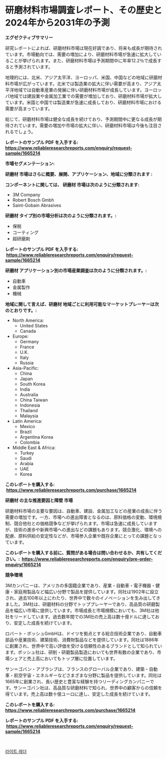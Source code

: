 <p><h1>研磨材料市場調査レポート、その歴史と2024年から2031年の予測</h1></p><p><strong>エグゼクティブサマリー</strong></p>
<p><p>研究レポートによれば、研磨材料市場は現在好調であり、将来も成長が期待されています。市場動向では、需要の増加により、研磨材料市場が急速に拡大していることが挙げられます。また、研磨材料市場は予測期間中に年率12.2％で成長すると予測されています。</p><p>地理的には、北米、アジア太平洋、ヨーロッパ、米国、中国などの地域に研磨材料市場が広がっています。北米では製造業の拡大に伴い需要が高まり、アジア太平洋地域では自動車産業の発展に伴い研磨材料市場が成長しています。ヨーロッパ地域では建設業や金属加工業での需要が増加しており、研磨材料市場が拡大しています。米国と中国では製造業が急速に成長しており、研磨材料市場における需要が高まっています。</p><p>総じて、研磨材料市場は健全な成長を続けており、予測期間中に更なる成長が期待されています。需要の増加や市場の拡大に伴い、研磨材料市場は今後も注目されるでしょう。</p></p>
<p><strong>レポートのサンプル PDF を入手する: <a href="https://www.reliableresearchreports.com/enquiry/request-sample/1665214">https://www.reliableresearchreports.com/enquiry/request-sample/1665214</a></strong></p>
<p><strong>市場セグメンテーション:</strong></p>
<p><strong> 研磨材 市場はさらに概要、展開、アプリケーション、地域に分類されます :</strong></p>
<p><strong>コンポーネントに関しては、 研磨材 市場は次のように分類されます: &nbsp;</strong></p>
<p><ul><li>3M Company</li><li>Robert Bosch Gmbh</li><li>Saint-Gobain Abrasives</li></ul></p>
<p><strong> 研磨材 タイプ別の市場分析は次のように分類されます。:</strong></p>
<p><ul><li>保税</li><li>コーティング</li><li>超研磨剤</li></ul></p>
<p><strong>レポートのサンプル PDF を入手する: &nbsp;<a href="https://www.reliableresearchreports.com/enquiry/request-sample/1665214">https://www.reliableresearchreports.com/enquiry/request-sample/1665214</a></strong></p>
<p><strong> 研磨材 アプリケーション別の市場産業調査は次のように分類されます。:</strong></p>
<p><ul><li>自動車</li><li>金属製作</li><li>機械</li></ul></p>
<p><strong>地域に関して言えば、研磨材 地域ごとに利用可能なマーケットプレーヤーは次のとおりです。:</strong></p>
<p><ul>
    <li>
        North America:
        <ul>
            <li>United States</li>
            <li>Canada</li>
        </ul>
    </li>
    <li>
        Europe:
        <ul>
            <li>Germany</li>
            <li>France</li>
            <li>U.K.</li>
            <li>Italy</li>
            <li>Russia</li>
        </ul>
    </li>
    <li>
        Asia-Pacific:
        <ul>
            <li>China</li>
            <li>Japan</li>
            <li>South Korea</li>
            <li>India</li>
            <li>Australia</li>
            <li>China Taiwan</li>
            <li>Indonesia</li>
            <li>Thailand</li>
            <li>Malaysia</li>
        </ul>
    </li>
    <li>
        Latin America:
        <ul>
            <li>Mexico</li>
            <li>Brazil</li>
            <li>Argentina Korea</li>
            <li>Colombia</li>
        </ul>
    </li>
    <li>
        Middle East & Africa:
        <ul>
            <li>Turkey</li>
            <li>Saudi</li>
            <li>Arabia</li>
            <li>UAE</li>
            <li>Korea</li>
        </ul>
    </li>
    </ul></p>
<p><strong>このレポートを購入する: &nbsp;<a href="https://www.reliableresearchreports.com/purchase/1665214">https://www.reliableresearchreports.com/purchase/1665214</a></strong></p>
<p><strong>研磨材 の主な推進要因と障壁 市場</strong></p>
<p><p>研磨材料市場の主要な要因は、自動車、建設、金属加工などの産業の成長に伴う需要の増加です。一方、市場への進出障害となるのは、原料価格の変動、環境規制、競合他社との価格競争などが挙げられます。市場は急速に成長していますが、技術の進歩や新興市場への進出などの課題もあります。競合激化、環境への配慮、原料供給の安定性などが、市場参入企業や既存企業にとっての課題となっています。</p></p>
<p><strong>このレポートを購入する前に、質問がある場合は問い合わせるか、共有してください。:&nbsp; <a href="https://www.reliableresearchreports.com/enquiry/pre-order-enquiry/1665214">https://www.reliableresearchreports.com/enquiry/pre-order-enquiry/1665214</a></strong></p>
<p><strong>競争環境</strong></p>
<p><p>3Mカンパニーは、アメリカの多国籍企業であり、産業・自動車・電子機器・健康・家庭用製品など幅広い分野で製品を提供しています。同社は1902年に設立され、過去100年以上にわたり、世界中で数々のイノベーションを生み出してきました。3M社は、研磨材料の分野でトッププレーヤーであり、高品質の研磨製品を幅広い市場に提供しています。市場成長と市場規模においても、3M社は他社をリードしています。過去数年間での3M社の売上高は数十億ドルに達しており、安定した成長を続けています。</p><p>ロバート・ボッシュGmbHは、ドイツを拠点とする総合技術企業であり、自動車部品や産業技術、建築技術、消費財製品などを提供しています。同社は1886年に創業され、世界中で高い評価を受ける信頼性のあるブランドとして知られています。ボッシュ社は、研削・研磨製品製造においても世界有数の企業であり、市場シェアと売上高においてもトップ層に位置しています。</p><p>サン＝ゴバン・アブラシブは、フランスのグローバル企業であり、建築・自動車・航空宇宙・エネルギーなどさまざまな分野に製品を提供しています。同社は1665年に創業され、長い歴史と豊富な経験を持つリーディングカンパニーです。サン＝ゴバン社は、高品質な研磨材料で知られ、世界中の顧客からの信頼を得ています。売上高は数十億ユーロに達し、安定した成長を続けています。</p></p>
<p><strong>このレポートを購入する: &nbsp; <a href="https://www.reliableresearchreports.com/purchase/1665214">https://www.reliableresearchreports.com/purchase/1665214</a></strong></p>
<p><strong>レポートのサンプル PDF を入手する: &nbsp;<a href="https://www.reliableresearchreports.com/enquiry/request-sample/1665214">https://www.reliableresearchreports.com/enquiry/request-sample/1665214</a></strong><strong></strong></p>
<p>&nbsp;</p>
<p><p><a href="https://medium.com/@prestoniegand56562023/%EB%B9%9B-%EA%B0%80%EC%A3%BD-%EC%8B%9C%EC%9E%A5-%EC%A7%80%ED%91%9C%EC%9D%98-%ED%95%B4%EB%8F%85-%EC%8B%9C%EC%9E%A5-%EC%A0%90%EC%9C%A0%EC%9C%A8-%ED%8A%B8%EB%A0%8C%EB%93%9C-%EB%B0%8F-%EC%84%B1%EC%9E%A5-%ED%8C%A8%ED%84%B4-741a5803a7e9">라이트 레더</a></p></p>